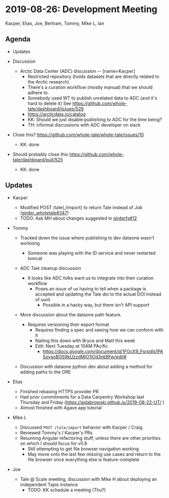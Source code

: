 2019-08-26: Development Meeting
===============================
Kacper, Elias, Joe, Bertram, Tommy, Mike L, Ian

Agenda
------
* Updates
* Discussion
    * Arctic Data Center (ADC) discussion -- [name=Kacper]
        * Restricted repository (holds datasets that are directly related to the Arctic research)
        * There's a curation workflow (mostly manual) that we should adhere to.
        * Somebody used WT to publish unrelated data to ADC (and it's hard to delete it) See https://github.com/whole-tale/dashboard/issues/526
        * https://arcticdata.io/catalog
        * KK: Should we just disable publishing to ADC for the time being?
        * TH: informal discussions with ADC developer on slack
        
* Close this? https://github.com/whole-tale/whole-tale/issues/10
    * KK: done
* Should probably close this https://github.com/whole-tale/dashboard/pull/525
    * KK: done


Updates
-------

* Kacper
    * Modified POST /tale{,/import} to return Tale instead of Job ([girder_wholetale#347](https://github.com/whole-tale/girder_wholetale/pull/347))
    * TODO: Ask MH about changes suggested in [girderfs#12](https://github.com/whole-tale/girderfs/pull/12#discussion_r313477887)

* Tommy
    * Tracked down the issue where publishing to dev dataone wasn't workiong
        * Someone was playing with the ID service and never restarted tomcat
    * ADC Tale cleanup discussion
        * It looks like ADC folks want us to integrate into their curation workflow
            * Poses an issue of us having to tell when a package is accepted and updating the Tale doi to the actual DOI instead of uuid
                * Possible in a hacky way, but there isn't API support

    * More discussion about the dataone path feature.
        * Requires versioning their export format
            * Requires finding a spec and seeing how we can conform with it
            * Nailing this down with Bryce and Matt this week
            * Edit: Next Tuesday at 10AM PAcific
                * https://docs.google.com/document/d/1FGcX9_FsrpdIs1PASoysoBOS9kUzzdMjO1lOd3nbBfw/edit#
    * Discussion with dataone python dev about adding a method for adding paths to the ORE

* Elias
    * Finished rebasing HTTPS provider PR
    * Had prior commitments for a Data Carpentry Workshop last Thursday and Friday (https://ajdabrowski.github.io/2019-08-22-UT/ )
    * Almost finished with Agave app tutorial

* Mike L
    * Discussed `POST /tale/import` behavior with Kacper / Craig
    * Reviewed Tommy's / Kacper's PRs
    * Resuming Angular refactoring stuff, unless there are other priorities on which I should focus for v0.8
        * Still attempting to get file browser navigation working
        * May move onto the last few missing use cases and return to the file browser once everything else is feature-complete

* Joe
    * Tale @ Scale meeting, discussion with Mike H about deploying an independent Tapis instance
        * TODO: KK schedule a meeting (Thu?)
